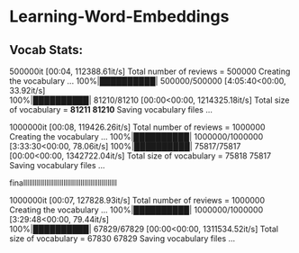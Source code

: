 # Learning-Word-Embeddings

## Vocab Stats:

500000it [00:04, 112388.61it/s]
Total number of reviews =  500000
Creating the vocabulary ...
100%|██████████| 500000/500000 [4:05:40<00:00, 33.92it/s]  
100%|██████████| 81210/81210 [00:00<00:00, 1214325.18it/s]
Total size of vocabulary = **81211 81210**
Saving vocabulary files ... 

1000000it [00:08, 119426.26it/s]
Total number of reviews =  1000000
Creating the vocabulary ...
100%|██████████| 1000000/1000000 [3:33:30<00:00, 78.06it/s] 
100%|██████████| 75817/75817 [00:00<00:00, 1342722.04it/s]
Total size of vocabulary = 75818 75817
Saving vocabulary files ... 

finalllllllllllllllllllllllllllllllllllllllllllllllll

1000000it [00:07, 127828.93it/s]
Total number of reviews =  1000000
Creating the vocabulary ...
100%|██████████| 1000000/1000000 [3:29:48<00:00, 79.44it/s]  
100%|██████████| 67829/67829 [00:00<00:00, 1311534.52it/s]
Total size of vocabulary = 67830 67829
Saving vocabulary files ... 

